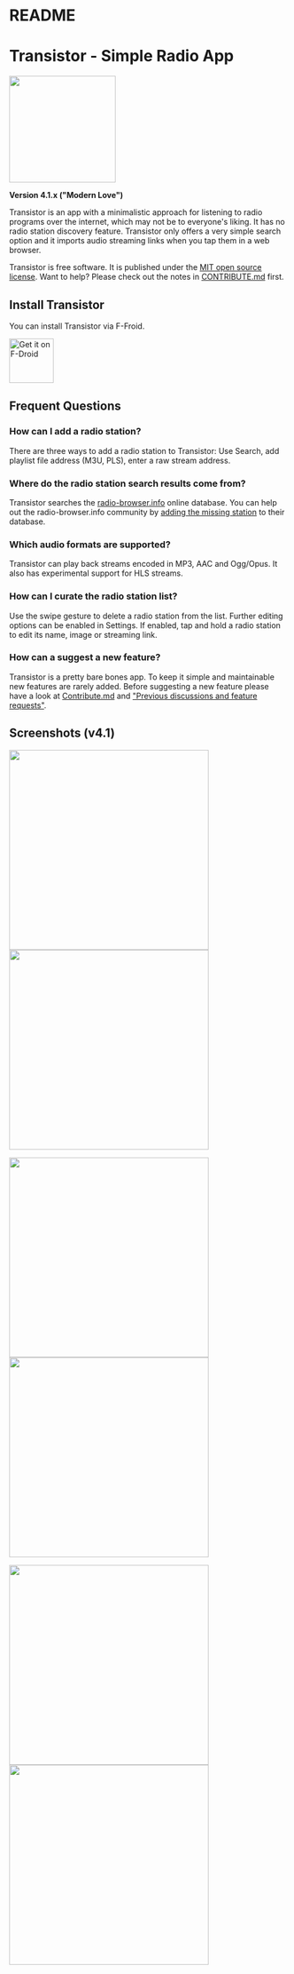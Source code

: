 README
======

# Transistor - Simple Radio App
<img src="https://codeberg.org/y20k/transistor/raw/branch/master/app/src/main/res/mipmap-xxxhdpi/ic_launcher_round.png" width="192" />

**Version 4.1.x ("Modern Love")**

Transistor is an app with a minimalistic approach for listening to radio programs over the internet, which may not be to everyone's liking. It has no radio station discovery feature. Transistor only offers a very simple search option and it imports audio streaming links when you tap them in a web browser.

Transistor is free software. It is published under the [MIT open source license](https://opensource.org/licenses/MIT). Want to help? Please check out the notes in [CONTRIBUTE.md](https://codeberg.org/y20k/transistor/src/branch/master/CONTRIBUTE.md) first.

## Install Transistor
You can install Transistor via F-Froid.

[<img src="https://fdroid.gitlab.io/artwork/badge/get-it-on.png" alt="Get it on F-Droid" height="80">](https://f-droid.org/repository/browse/?fdid=org.y20k.transistor)

## Frequent Questions

### How can I add a radio station?
There are three ways to add a radio station to Transistor: Use Search, add playlist file address (M3U, PLS), enter a raw stream address.

### Where do the radio station search results come from?
Transistor searches the [radio-browser.info](http://www.radio-browser.info/) online database. You can help out the radio-browser.info community by [adding the missing station](http://www.radio-browser.info/gui/#!/add) to their database.

### Which audio formats are supported?
Transistor can play back streams encoded in MP3, AAC and Ogg/Opus. It also has experimental support for HLS streams.

### How can I curate the radio station list?
Use the swipe gesture to delete a radio station from the list. Further editing options can be enabled in Settings. If enabled, tap and hold a radio station to edit its name, image or streaming link.

### How can a suggest a new feature?
Transistor is a pretty bare bones app. To keep it simple and maintainable new features are rarely added. Before suggesting a new feature please have a look at [Contribute.md](https://codeberg.org/y20k/transistor/src/branch/master/CONTRIBUTE.md) and ["Previous discussions and feature requests"](https://codeberg.org/y20k/transistor/issues/48).

## Screenshots (v4.1)
[<img src="https://codeberg.org/y20k/transistor/raw/branch/master/metadata/en-US/images/phoneScreenshots/01-transistor.png" width="360">](https://codeberg.org/y20k/transistor/raw/branch/master/metadata/en-US/images/phoneScreenshots/01-transistor.png)
[<img src="https://codeberg.org/y20k/transistor/raw/branch/master/metadata/en-US/images/phoneScreenshots/02-transistor.png" width="360">](https://codeberg.org/y20k/transistor/raw/branch/master/metadata/en-US/images/phoneScreenshots/02-transistor.png)

[<img src="https://codeberg.org/y20k/transistor/raw/branch/master/metadata/en-US/images/phoneScreenshots/03-transistor.png" width="360">](https://codeberg.org/y20k/transistor/raw/branch/master/metadata/en-US/images/phoneScreenshots/03-transistor.png)
[<img src="https://codeberg.org/y20k/transistor/raw/branch/master/metadata/en-US/images/phoneScreenshots/04-transistor.png" width="360">](https://codeberg.org/y20k/transistor/raw/branch/master/metadata/en-US/images/phoneScreenshots/04-transistor.png)

[<img src="https://codeberg.org/y20k/transistor/raw/branch/master/metadata/en-US/images/phoneScreenshots/05-transistor.png" width="360">](https://codeberg.org/y20k/transistor/raw/branch/master/metadata/en-US/images/phoneScreenshots/05-transistor.png)
[<img src="https://codeberg.org/y20k/transistor/raw/branch/master/metadata/en-US/images/phoneScreenshots/06-transistor.png" width="360">](https://codeberg.org/y20k/transistor/raw/branch/master/metadata/en-US/images/phoneScreenshots/06-transistor.png)